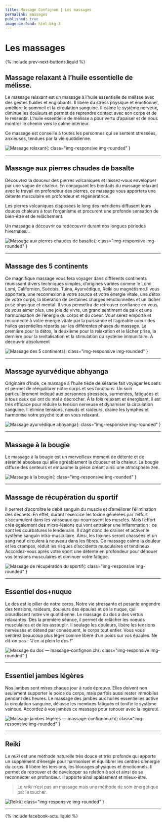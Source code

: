 ```yaml
---
title: Massage Confignon | Les massages
permalink: massages
published: true
image-de-fond: html-bkg-3
---
```


# Les massages

{% include prev-next-buttons.liquid %}

## Massage relaxant à l’huile essentielle de mélisse.

Le massage relaxant est un massage à l’huile essentielle de mélisse avec des gestes fluides et englobants. Il libère du stress physique et émotionnel, améliore le sommeil et la circulation sanguine. Il calme le système nerveux, diminue les douleurs et permet de reprendre contact avec son corps et de le ressentir. L’huile essentielle de mélisse a pour vertu d’apaiser et de nous montrer le chemin vers le calme intérieur.

Ce massage est conseillé à toutes les personnes qui se sentent stressées, anxieuses, tendues par la vie quotidienne.

![Massage relaxant](images/massage-confignon-massage-relaxant.jpg){: class="img-responsive img-rounded" }

---

## Massage aux pierres chaudes de basalte

Découvrez la douceur des pierres volcaniques et laissez-vous envelopper par une vague de chaleur. En conjuguant les bienfaits du massage relaxant avec le travail en profondeur des pierres, ce massage vous apportera une détente musculaire en profondeur et régénératrice.

Les pierres volcaniques disposées le long des méridiens diffusent leurs douces chaleurs à tout l’organisme et procurent une profonde sensation de bien-être et de relâchement.

Un massage à découvrir ou redécouvrir durant nos longues périodes hivernales...

![Massage aux pierres chaudes de basalte](images/massage-confignon-massage-pierres-chaudes.jpg){: class="img-responsive img-rounded" }

---

## Massage des 5 continents

Ce magnifique massage vous fera voyager dans différents continents réunissant divers techniques simples, d’origines variées comme le Lomi Lomi, Californien, Suédois, Tuina, Ayurvédique, Reiki ou magnétisme.Il vous apportera, une reconnexion à votre source et votre énergie vitale, une détox de votre corps, la libération de certaines charges émotionnelles et un lâcher prise physique et mental.
Il vous permettra de retrouver confiance en vous, de vous aimer plus, une joie de vivre, un grand sentiment de paix et une harmonisation de l’énergie du corps et du coeur.
Vous serez emporté et reconnecté à votre énergie vitale par la puissance et l’agréable odeur des huiles essentielles répartis sur les différentes phases du massage.
La première pour la détox, la deuxième pour la relaxation et le lâcher prise, la dernière pour la revitalisation et la stimulation du système immunitaire.
A découvrir absolument

![Massage des 5 continents](images/massagedes5continents.jpg){: class="img-responsive img-rounded" }

---

## Massage ayurvédique abhyanga

Originaire d’Inde, ce massage à l’huile tiède de sésame fait voyager les sens et permet de rééquilibrer notre corps et ses fonctions.
Un soin particulièrement indiqué aux personnes stressées, surmenées, fatiguées et à tous ceux qui ont du mal à décrocher.
À la fois relaxant et énergisant, il est très efficace pour réduire la tension nerveuse et dynamiser la circulation sanguine.
Il élimine tensions, nœuds et raideurs, draine les lymphes et harmonise votre psyché tout en vous relaxant.

![Massage ayurvédique abhyanga](images/massage-confignon-massage-ayurvedique.jpg){: class="img-responsive img-rounded" }

---

## Massage à la bougie

Le massage à la bougie est un merveilleux moment de détente et de sérénité absolues qui allie agréablement la douceur et la chaleur.
La bougie diffuse des senteurs et embaume la pièce créant ainsi une atmosphère zen.

![Massage à la bougie](images/massage-confignon-massage-bougie.jpg){: class="img-responsive img-rounded" }

---

## Massage de récupération du sportif

Il permet d’accroître le débit sanguin du muscle et d’améliorer l’élimination des déchets. En effet, durant l’exercice les toxine générées par l’effort s’accumulent dans les vaisseaux qui nourrissent les muscles. Mais l’effort crée également des micro-lésions qui vont entraîner une inflammation : ce sont les courbatures le lendemain.
Il s’agit donc de drainer et activer le système sanguin intra-musculaire. Ainsi, les toxines seront chassées et un sang neuf circulera à nouveau dans les fibres.
Ce massage calme la douleur et les crampes, réduit les risques d’accidents musculaires et tendineux.
Accordez-vous après votre sport une détente en profondeur pour dénouer vos tensions musculaires et diminuer votre fatigue.

 ![Massage de récupération du sportif](images/velocourse2018.jpg){: class="img-responsive img-rounded" }

---

## Essentiel dos+nuque

Le dos est le pilier de notre corps. Notre vie stressante et pesante engendre des tensions, raideurs, douleurs des épaules et de la nuque, qui alourdissent notre vie quotidienne.
Le massage du dos a des vertus relaxantes. Dès la première séance, il permet de relâcher les noeuds musculaires et de les assouplir.
Il soulage les douleurs, libère les tensions nerveuses et détend par conséquent, le corps tout entier. Vous vous sentirez beaucoup plus léger comme libéré d’un poids sur vos épaules.
Ne dit-on pas : “J’en ai plein le dos !”

![Massage du dos — massage-confignon.ch](images/massage-essentiel-dos2018.jpg){: class="img-responsive img-rounded" }

---

## Essentiel jambes légères

Nos jambes sont mises chaque jour à rude épreuve. Elles doivent non seulement supporter le poids du corps, mais parfois aussi rester immobiles pendant des heures.
Le massage des jambes aux huiles essentielles active la circulation sanguine, délasse les membres fatigués et tonifie le système veineux.
Accordez à vos jambes ce massage pour renouer avec la légèreté.

![Massage jambes légères — massage-confignon.ch](images/massage-jambes-légères2018.jpg){: class="img-responsive img-rounded" }

---

## Reiki

Le *reiki* est une méthode naturelle très douce et très profonde qui apporte un supplément d’énergie pour harmoniser et équilibrer les centres d’énergie du corps. Il libère les tensions, les blocages physiques et émotionnels. Il permet de retrouver et de développer sa relation à soi et ainsi de se reconnecter en profondeur.
Il apporte ainsi apaisement et mieux-être.
> Le *reiki* n’est pas un massage mais une méthode de soin énergétique par le toucher.

![Reiki](images/massage-confignon-reiki.jpg){: class="img-responsive img-rounded" }

---

{% include facebook-actu.liquid %}
